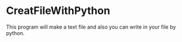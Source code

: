 # CreatFileWithPython
This program will make a text file and also you can write in your file by python.

